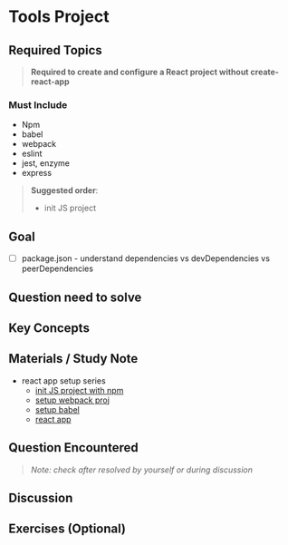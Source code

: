 # **Tools Project**

## **Required Topics**

>**Required to create and configure a React project without create-react-app**

### **Must Include**

- Npm
- babel
- webpack
- eslint
- jest, enzyme
- express

> **Suggested order**:
>
> - init JS project

## **Goal**

- [ ] package.json - understand dependencies vs devDependencies vs peerDependencies

## **Question need to solve**

## **Key Concepts**

## **Materials / Study Note**

- react app setup series
  - [init JS project with npm](https://www.robinwieruch.de/javascript-project-setup-tutorial)
  - [setup webpack proj](https://www.robinwieruch.de/webpack-setup-tutorial/)
  - [setup babel](https://www.robinwieruch.de/webpack-babel-setup-tutorial/)
  - [react app](https://www.robinwieruch.de/minimal-react-webpack-babel-setup)

## **Question Encountered**

>*Note: check after resolved by yourself or during discussion*

## **Discussion**

## **Exercises** (Optional)
